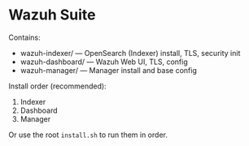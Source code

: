 # Wazuh Suite

Contains:
- wazuh-indexer/ — OpenSearch (Indexer) install, TLS, security init
- wazuh-dashboard/ — Wazuh Web UI, TLS, config
- wazuh-manager/ — Manager install and base config

Install order (recommended):
1) Indexer
2) Dashboard
3) Manager

Or use the root `install.sh` to run them in order.
